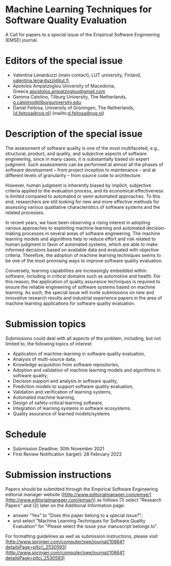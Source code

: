# Machine Learning Techniques for Software Quality Evaluation

A Call for papers to a special issue of the Empirical Software Engineering (EMSE) journal.

# Editors of the special issue

- Valentina Lenarduzzi (main contact), LUT university, Finland, [valentina.lenarduzzi@lut.fi](mailto:valentina.lenarduzzi@lut.fi)
- Apotolos Ampatzoglou University of Macedonia, Greece,[apostolos.ampatzoglou@gmail.com](mailto:apostolos.ampatzoglou@gmail.com)
- Gemma Catolino, Tilburg University, The Netherlands, [g.catolino@tilburguniversity.edu](mailto:g.catolino@tilburguniversity.edu)
- Daniel Feitosa, University of Groningen, The Netherlands, [d.feitosa@rug.nl] (mailto:d.feitosa@rug.nl)

# Description of the special issue

The assessment of software quality is one of the most multifaceted, e.g., structural, product, and quality, and subjective aspects of software engineering, since in many cases, it is substantially based on expert judgment. Such assessments can be performed at almost all the phases of software development – from project inception to maintenance – and at different levels of granularity – from source code to architecture.

However, human judgment is inherently biased by implicit, subjective criteria applied to the evaluation process, and its economical effectiveness is limited compared to automated or semi-automated approaches. To this end, researchers are still looking for new and more effective methods for assessing various qualitative characteristics of software systems and the related processes.

In recent years, we have been observing a rising interest in adopting various approaches to exploiting machine learning and automated decision-making processes in several areas of software engineering. The machine learning models and algorithms help to reduce effort and risk related to human judgment in favor of automated systems, which are able to make informed decisions based on available data and evaluated with objective criteria. Therefore, the adoption of machine learning techniques seems to be one of the most promising ways to improve software quality evaluation.

Conversely, learning capabilities are increasingly embedded within software, including in critical domains such as automotive and health. For this reason, the application of quality assurance techniques is required to ensure the reliable engineering of software systems based on machine learning. As such, the special issue will invite submissions on new and innovative research results and industrial experience papers in the area of machine learning applications for software quality evaluation.

# Submission topics

Submissions could deal with all aspects of the problem, including, but not limited to, the following topics of interest:

- Application of machine-learning in software quality evaluation,
- Analysis of multi-source data,
- Knowledge acquisition from software repositories,
- Adoption and validation of machine learning models and algorithms in software quality,
- Decision support and analysis in software quality,
- Prediction models to support software quality evaluation,
- Validation and verification of learning systems,
- Automated machine learning,
- Design of safety-critical learning software,
- Integration of learning systems in software ecosystems.
- Quality assurance of learned models/systems

# Schedule

- Submission Deadline: 30th November 2021 
- First Review Notification (target): 28 February 2022

# Submission instructions

Papers should be submitted through the Empirical Software Engineering editorial manager website ([http://www.editorialmanager.com/emse/](http://www.editorialmanager.com/emse/)) as follows (1) select &quot;Research Papers&quot; and (2) later on the Additional Information page:

- answer &quot;Yes&quot; to &quot;Does this paper belong to a special issue?&quot;;
- and select &quot;Machine Learning Techniques for Software Quality Evaluation&quot; for &quot;Please select the issue your manuscript belongs to&quot;.

For formatting guidelines as well as submission instructions, please visit [http://www.springer.com/computer/swe/journal/10664?detailsPage=pltci\_2530593](http://www.springer.com/computer/swe/journal/10664?detailsPage=pltci_2530593)
